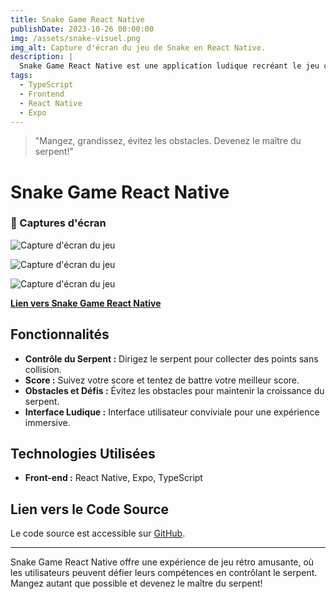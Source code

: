 ```yaml
---
title: Snake Game React Native
publishDate: 2023-10-26 00:00:00
img: /assets/snake-visuel.png
img_alt: Capture d'écran du jeu de Snake en React Native.
description: |
  Snake Game React Native est une application ludique recréant le jeu classique du serpent. Développée avec React Native et Expo, cette application offre une expérience de jeu divertissante, où les joueurs contrôlent un serpent pour collecter des points sans heurter les obstacles.
tags:
  - TypeScript
  - Frontend
  - React Native
  - Expo
---
```


> "Mangez, grandissez, évitez les obstacles. Devenez le maître du serpent!"

# Snake Game React Native

### 📸 Captures d'écran

![Capture d'écran du jeu](/assets/snake-capt01.png)

![Capture d'écran du jeu](/assets/snake-capt02.png)

![Capture d'écran du jeu](/assets/snake-score.png)

[**Lien vers Snake Game React Native**](https://github.com/J-De-Laclos/Snake-game-ReactNative)

## Fonctionnalités

- **Contrôle du Serpent :** Dirigez le serpent pour collecter des points sans collision.
- **Score :** Suivez votre score et tentez de battre votre meilleur score.
- **Obstacles et Défis :** Évitez les obstacles pour maintenir la croissance du serpent.
- **Interface Ludique :** Interface utilisateur conviviale pour une expérience immersive.

## Technologies Utilisées

- **Front-end :** React Native, Expo, TypeScript

## Lien vers le Code Source

Le code source est accessible sur [GitHub](https://github.com/J-De-Laclos/Snake-game-ReactNative).

---

Snake Game React Native offre une expérience de jeu rétro amusante, où les utilisateurs peuvent défier leurs compétences en contrôlant le serpent. Mangez autant que possible et devenez le maître du serpent!

